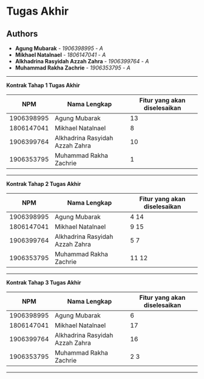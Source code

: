 # Tugas Akhir
## Authors
* **Agung Mubarak** - *1906398995* - *A*
* **Mikhael Natalnael** - *1806147041* - *A*
* **Alkhadrina Rasyidah Azzah Zahra** - *1906399764* - *A*
* **Muhammad Rakha Zachrie** - *1906353795* - *A*

---
**Kontrak Tahap 1 Tugas Akhir**

| NPM | Nama Lengkap | Fitur yang akan diselesaikan  |
| ----------| --- | ---------- | 
| 1906398995 | Agung Mubarak | 13 |
| 1806147041 | Mikhael Natalnael | 8 |
| 1906399764 | Alkhadrina Rasyidah Azzah Zahra | 10 |
| 1906353795 | Muhammad Rakha Zachrie | 1 |

---
**Kontrak Tahap 2 Tugas Akhir**

| NPM | Nama Lengkap | Fitur yang akan diselesaikan  |
| ----------| --- | ---------- | 
| 1906398995 | Agung Mubarak | 4 14 |
| 1806147041 | Mikhael Natalnael | 9 15 |
| 1906399764 | Alkhadrina Rasyidah Azzah Zahra | 5 7 |
| 1906353795 | Muhammad Rakha Zachrie | 11 12 |

---
**Kontrak Tahap 3 Tugas Akhir**

| NPM | Nama Lengkap | Fitur yang akan diselesaikan  |
| ----------| --- | ---------- |
| 1906398995 | Agung Mubarak | 6 | 
| 1806147041 | Mikhael Natalnael | 17 |
| 1906399764 | Alkhadrina Rasyidah Azzah Zahra | 16 |
| 1906353795 | Muhammad Rakha Zachrie | 2 3 |

---